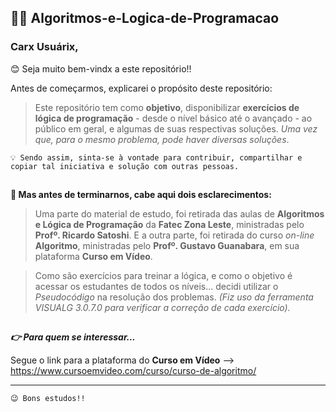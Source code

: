 ## 👩‍💻 Algoritmos-e-Logica-de-Programacao

### Carx Usuárix, 

😊 Seja muito bem-vindx a este repositório!! 

Antes de começarmos, explicarei o propósito deste repositório: 


> Este repositório tem como **objetivo**, disponibilizar **exercícios de lógica de programação** - desde o nível básico até o avançado -  ao público em geral, e algumas de suas respectivas soluções. *Uma vez que, para o mesmo problema, pode haver diversas soluções*.


`💡 Sendo assim, sinta-se à vontade para contribuir, compartilhar e copiar tal iniciativa e solução com outras pessoas.`

## 

**🤔 Mas antes de terminarnos, cabe aqui dois esclarecimentos:**

> Uma parte do material de estudo, foi retirada das aulas de **Algoritmos e Lógica de Programação** da **Fatec Zona Leste**, ministradas pelo **Profº. Ricardo Satoshi**. E a outra parte, foi retirada do curso *on-line* **Algoritmo**, ministradas pelo **Profº. Gustavo Guanabara**, em sua plataforma **Curso em Vídeo**.

> Como são exercícios para treinar a lógica, e como o objetivo é acessar os estudantes de todos os níveis... decidi utilizar o *Pseudocódigo* na resolução dos problemas. 
*(Fiz uso da ferramenta *VISUALG 3.0.7.0* para verificar a correção de cada exercício).*

## 

***👉 Para quem se interessar...***

 Segue o link para a plataforma do **Curso em Vídeo** --> https://www.cursoemvideo.com/curso/curso-de-algoritmo/
 
 ---
 
`😉 Bons estudos!!`

